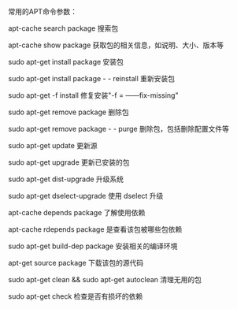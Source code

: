

常用的APT命令参数：

apt-cache search package 搜索包

apt-cache show package 获取包的相关信息，如说明、大小、版本等

sudo apt-get install package 安装包

sudo apt-get install package - - reinstall 重新安装包

sudo apt-get -f install 修复安装"-f = ——fix-missing"

sudo apt-get remove package 删除包

sudo apt-get remove package - - purge 删除包，包括删除配置文件等

sudo apt-get update 更新源

sudo apt-get upgrade 更新已安装的包

sudo apt-get dist-upgrade 升级系统

sudo apt-get dselect-upgrade 使用 dselect 升级

apt-cache depends package 了解使用依赖

apt-cache rdepends package 是查看该包被哪些包依赖

sudo apt-get build-dep package 安装相关的编译环境

apt-get source package 下载该包的源代码

sudo apt-get clean && sudo apt-get autoclean 清理无用的包

sudo apt-get check 检查是否有损坏的依赖
